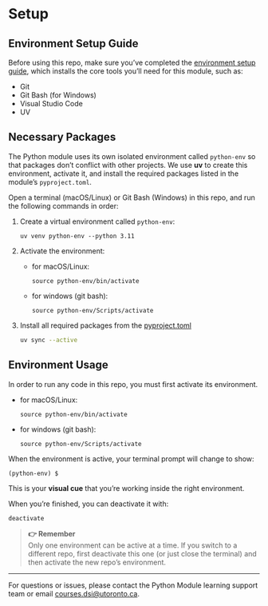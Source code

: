 # Setup
## Environment Setup Guide
Before using this repo, make sure you’ve completed the [environment setup guide](https://github.com/UofT-DSI/onboarding/blob/main/environment_setup/README.md), which installs the core tools you’ll need for this module, such as:

- Git  
- Git Bash (for Windows)  
- Visual Studio Code
- UV

## Necessary Packages
The Python module uses its own isolated environment called `python-env` so that packages don’t conflict with other projects. 
We use **uv** to create this environment, activate it, and install the required packages listed in the module’s `pyproject.toml`.  

Open a terminal (macOS/Linux) or Git Bash (Windows) in this repo, and run the following commands in order:

1. Create a virtual environment called `python-env`:
    ```
    uv venv python-env --python 3.11
    ```

2. Activate the environment:
    - for macOS/Linux:
        ```
        source python-env/bin/activate
        ```
        
    - for windows (git bash):    
        ```
        source python-env/Scripts/activate
        ```

3. Install all required packages from the [pyproject.toml](./pyproject.toml)
    ```bash
    uv sync --active
    ```

## Environment Usage
In order to run any code in this repo, you must first activate its environment.
- for macOS/Linux:
    ```
    source python-env/bin/activate
    ```
    
- for windows (git bash):    
    ```
    source python-env/Scripts/activate
    ```

When the environment is active, your terminal prompt will change to show:  
```
(python-env) $
```
This is your **visual cue** that you’re working inside the right environment.  

When you’re finished, you can deactivate it with:  
```bash
deactivate
```

> **👉 Remember**   
> Only one environment can be active at a time. If you switch to a different repo, first deactivate this one (or just close the terminal) and then activate the new repo’s environment.

---

For questions or issues, please contact the Python Module learning support team or email courses.dsi@utoronto.ca.